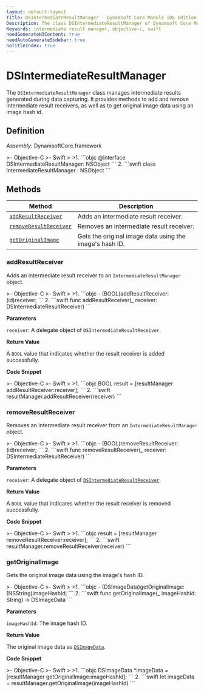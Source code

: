 ```yaml
---
layout: default-layout
Title: DSIntermediateResultManager - Dynamsoft Core Module iOS Edition API Reference
Description: The class DSIntermediateResultManager of Dynamsoft Core Module manages intermediate results generated during data capturing. It provides methods to add and remove intermediate result receivers, as well as to get original image data using an image hash id.
Keywords: intermediate result manager, objective-c, swift
needGenerateH3Content: true
needAutoGenerateSidebar: true
noTitleIndex: true
---
```


# DSIntermediateResultManager

The `DSIntermediateResultManager` class manages intermediate results generated during data capturing. It provides methods to add and remove intermediate result receivers, as well as to get original image data using an image hash id.

## Definition

*Assembly:* DynamsoftCore.framework

<div class="sample-code-prefix"></div>
>- Objective-C
>- Swift
>
>1. 
```objc
@interface DSIntermediateResultManager: NSObject
```
2. 
```swift
class IntermediateResultManager : NSObject
```

## Methods

| Method | Description |
| ------ | ----------- |
| [`addResultReceiver`](#addresultreceiver) | Adds an intermediate result receiver. |
| [`removeResultReceiver`](#removeresultreceiver) | Removes an intermediate result receiver. |
| [`getOriginalImage`](#getoriginalimage) | Gets the original image data using the image's hash ID. |

### addResultReceiver

Adds an intermediate result receiver to an `IntermediateResultManager` object.

<div class="sample-code-prefix"></div>
>- Objective-C
>- Swift
>
>1. 
```objc
- (BOOL)addResultReceiver:(id<DSIntermediateResultReceiver>)receiver;
```
2. 
```swift
func addResultReceiver(_ receiver: DSIntermediateResultReceiver)
```

**Parameters**

`receiver`: A delegate object of `DSIntermediateResultReceiver`.  

**Return Value**

A `BOOL` value that indicates whether the result receiver is added successfully.

**Code Snippet**

<div class="sample-code-prefix"></div>
>- Objective-C
>- Swift
>
>1. 
```objc
BOOL result = [resultManager addResultReceiver:receiver];
```
2. 
```swift
resultManager.addResultReceiver(receiver)
```

### removeResultReceiver

Removes an intermediate result receiver from an `IntermediateResultManager` object.

<div class="sample-code-prefix"></div>
>- Objective-C
>- Swift
>
>1. 
```objc
- (BOOL)removeResultReceiver:(id<DSIntermediateResultReceiver>)receiver;
```
2. 
```swift
func removeResultReceiver(_ receiver: DSIntermediateResultReceiver)
```

**Parameters**

`receiver`: A delegate object of [`DSIntermediateResultReceiver`](intermediate-result-receiver.md).

**Return Value**

A `BOOL` value that indicates whether the result receiver is removed successfully.

**Code Snippet**

<div class="sample-code-prefix"></div>
>- Objective-C
>- Swift
>
>1. 
```objc
result = [resultManager removeResultReceiver:receiver];
```
2. 
```swift
resultManager.removeResultReceiver(receiver)
```

### getOriginalImage

Gets the original image data using the image's hash ID.

<div class="sample-code-prefix"></div>
>- Objective-C
>- Swift
>
>1. 
```objc
- (DSImageData)getOriginalImage:(NSString)imageHashId;
```
2. 
```swift
func getOriginalImage(_ imageHashId: String) -> DSImageData
```

**Parameters**

`imageHashId`: The image hash ID.

**Return Value**

The original image data as [`DSImageData`](../basic-structures/image-data.md).

**Code Snippet**

<div class="sample-code-prefix"></div>
>- Objective-C
>- Swift
>
>1. 
```objc
DSImageData *imageData = [resultManager getOriginalImage:imageHashId];
```
2. 
```swift
let imageData = resultManager.getOriginalImage(imageHashId)
```
